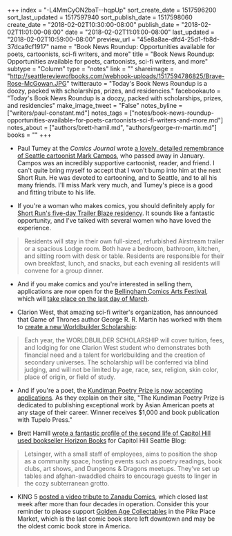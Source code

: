 +++
index = "-L4MmCyON2baT--hqpUp"
sort_create_date = 1517596200
sort_last_updated = 1517597940
sort_publish_date = 1517598060
create_date = "2018-02-02T10:30:00-08:00"
publish_date = "2018-02-02T11:01:00-08:00"
date = "2018-02-02T11:01:00-08:00"
last_updated = "2018-02-02T10:59:00-08:00"
preview_url = "45e8a8ae-dfd4-25d1-fb8d-37dca9cf1917"
name = "Book News Roundup: Opportunities available for poets, cartoonists, sci-fi writers, and more"
title = "Book News Roundup: Opportunities available for poets, cartoonists, sci-fi writers, and more"
subtype = "Column"
type = "notes"
link = ""
shareimage = "http://seattlereviewofbooks.com/webhook-uploads/1517594786825/Brave-Rose-McGowan.JPG"
twitterauto = "Today's Book News Roundup is a doozy, packed with scholarships, prizes, and residencies."
facebookauto = "Today's Book News Roundup is a doozy, packed with scholarships, prizes, and residencies"
make_image_tweet = "False"
notes_byline = ["writers/paul-constant.md"]
notes_tags = ["notes/book-news-roundup-opportunities-available-for-poets-cartoonists-sci-fi-writers-and-more.md"]
notes_about = ["authors/brett-hamil.md", "authors/george-rr-martin.md"]
books = ""
+++
* Paul Tumey at the *Comics Journal* wrote [a lovely, detailed remembrance of Seattle cartoonist Mark Campos](http://www.tcj.com/mark-campos-1962-2018-seattles-unsung-comics-master-remembered/), who passed away in January. Campos was an incredibly supportive cartoonist, reader, and friend. I can't quite bring myself to accept that I won't bump into him at the next Short Run. He was devoted to cartooning, and to Seattle, and to all his many friends. I'll miss Mark very much, and Tumey's piece is a good and fitting tribute to his life.

* If you're a woman who makes comics, you should definitely apply for [Short Run's five-day Trailer Blaze residency](http://shortrun.org/trailer-blaze-ladies-comics-residency-apps-open/). It sounds like a fantastic opportunity, and I've talked with several women who have loved the experience.

<blockquote>Residents will stay in their own full-sized, refurbished Airstream trailer or a spacious Lodge room. Both have a bedroom, bathroom, kitchen, and sitting room with desk or table. Residents are responsible for their own breakfast, lunch, and snacks, but each evening all residents will convene for a group dinner.</blockquote>

* And if you make comics and you're interested in selling them, applications are now open for the [Bellingham Comics Arts Festival](http://bellcaf.tumblr.com/apply), which will [take place on the last day of March](http://bellcaf.tumblr.com/about).

* Clarion West, that amazing sci-fi writer's organization, has announced that Game of Thrones author George R. R. Martin has worked with them to [create a new Worldbuilder Scholarship](https://www.clarionwest.org/2018/01/27/george-r-r-martin-announces-new-worldbuilder-scholarship-for-clarion-west/):

<blockquote>Each year, the WORLDBUILDER SCHOLARSHIP will cover tuition, fees, and lodging for one Clarion West student who demonstrates both financial need and a talent for worldbuilding and the creation of secondary universes. The scholarship will be conferred via blind judging, and will not be limited by age, race, sex, religion, skin color, place of origin, or field of study.</blockquote>

* And if you're a poet, the [Kundiman Poetry Prize is now accepting applications](http://kundiman.org/prize). As they explain on their site, "The Kundiman Poetry Prize is dedicated to publishing exceptional work by Asian American poets at any stage of their career. Winner receives $1,000 and book publication with Tupelo Press."

* Brett Hamill [wrote a fantastic profile of the second life of Capitol Hill used bookseller Horizon Books](http://www.capitolhillseattle.com/2018/01/capitol-hills-horizon-books-evolves-into-a-community-space/#more-2067230642) for Capitol Hill Seattle Blog:

<blockquote>Letsinger, with a small staff of employees, aims to position the shop as a community space, hosting events such as poetry readings, book clubs, art shows, and Dungeons & Dragons meetups. They’ve set up tables and afghan-swaddled chairs to encourage guests to linger in the cozy subterranean grotto.</blockquote>

* KING 5 [posted a video tribute to Zanadu Comics](http://www.king5.com/article/news/local/seattle-comic-shop-forced-to-close-after-42-years/281-512454617?utm_campaign=trueAnthem:+Trending+Content&utm_content=5a6f5da004d30115b5a24c42&utm_medium=trueAnthem&utm_source=twitter), which closed last week after more than four decades in operation. Consider this your reminder to please support [Golden Age Collectables](http://www.goldenagecollectables.com/) in the Pike Place Market, which is the last comic book store left downtown and may be the oldest comic book store in America.